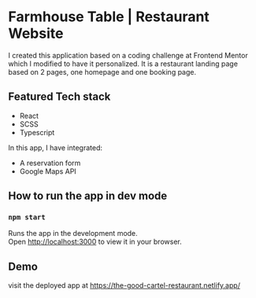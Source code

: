 # Farmhouse Table | Restaurant Website

I created this application based on a coding challenge at Frontend Mentor which I modified to have it personalized.
It is a restaurant landing page based on 2 pages, one homepage and one booking page.

## Featured Tech stack

- React
- SCSS
- Typescript

In this app, I have integrated:

- A reservation form
- Google Maps API

## How to run the app in dev mode

### `npm start`

Runs the app in the development mode.\
Open [http://localhost:3000](http://localhost:3000) to view it in your browser.

## Demo

visit the deployed app at https://the-good-cartel-restaurant.netlify.app/

